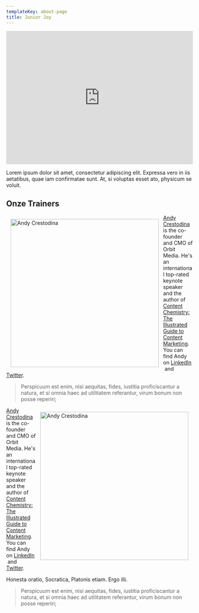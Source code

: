 ```yaml
---
templateKey: about-page
title: Junior Joy
---
```

<iframe src="https://player.vimeo.com/video/380052050" width="100%" height="360" frameborder="0" allow="autoplay; fullscreen" allowfullscreen style="max-height:30vh"></iframe>

Lorem ipsum dolor sit amet, consectetur adipiscing elit. Expressa vero in iis aetatibus, quae iam confirmatae sunt. At, si voluptas esset ato, physicum se voluit.

## Onze Trainers

<div class="Author-wrapper">
<article class="Author">
<div class="Author-image">

<img alt="Andy Crestodina" title="Andy Crestodina" src="https://www.inspiretoptennis.com/wp-content/uploads/2018/12/2z3a7632-kopie-736x414.jpg" style="width: 400px; height: 400px; object-fit: cover; float: left; margin:0.75rem;" class="AuthorImage noJsHide" scale="0">

<a href="https://www.orbitmedia.com/andy-crestodina">Andy Crestodina</a> is the co-founder and CMO of Orbit Media. He's an international top-rated keynote speaker and the author of <a href="https://www.orbitmedia.com/content-chemistry">Content Chemistry: The Illustrated Guide to Content Marketing</a>. You can find Andy on <a href="https://www.linkedin.com/in/andycrestodina">LinkedIn</a> and <a title="Andy Crestodina on Twitter" href="http://www.twitter.com/crestodina" target="_blank" rel="noopener">Twitter</a>.                                </div>

</article>
</div>

> Perspicuum est enim, nisi aequitas, fides, iustitia proficiscantur a natura, et si omnia haec ad utilitatem referantur, virum bonum non posse reperiri;

<img alt="Andy Crestodina" title="Andy Crestodina" src="https://www.inspiretoptennis.com/wp-content/uploads/2018/12/2z3a7632-kopie-736x414.jpg" style="width: 400px; height: 400px; object-fit: cover; float: right; margin: 0.75rem;" class="AuthorImage noJsHide" scale="0">

<a href="https://www.orbitmedia.com/andy-crestodina">Andy Crestodina</a> is the co-founder and CMO of Orbit Media. He's an international top-rated keynote speaker and the author of <a href="https://www.orbitmedia.com/content-chemistry">Content Chemistry: The Illustrated Guide to Content Marketing</a>. You can find Andy on <a href="https://www.linkedin.com/in/andycrestodina">LinkedIn</a> and <a title="Andy Crestodina on Twitter" href="http://www.twitter.com/crestodina" target="_blank" rel="noopener">Twitter</a>.                                </div>

</article>
</div>
Honesta oratio, Socratica, Platonis etiam. Ergo illi.

> Perspicuum est enim, nisi aequitas, fides, iustitia proficiscantur a natura, et si omnia haec ad utilitatem referantur, virum bonum non posse reperiri;
